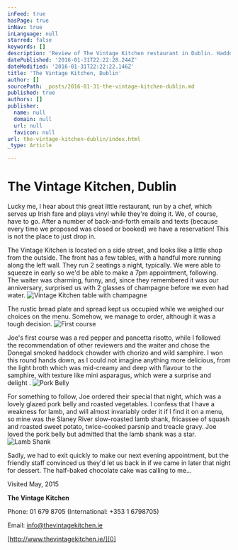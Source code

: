 ```yaml
---
inFeed: true
hasPage: true
inNav: true
inLanguage: null
starred: false
keywords: []
description: 'Review of The Vintage Kitchen restaurant in Dublin. Haddock chowder, pancetta risotto, pork belly, lamb shank, treacle gravy.'
datePublished: '2016-01-31T22:22:28.244Z'
dateModified: '2016-01-31T22:22:22.146Z'
title: 'The Vintage Kitchen, Dublin'
author: []
sourcePath: _posts/2016-01-31-the-vintage-kitchen-dublin.md
published: true
authors: []
publisher:
  name: null
  domain: null
  url: null
  favicon: null
url: the-vintage-kitchen-dublin/index.html
_type: Article

---
```

# The Vintage Kitchen, Dublin

Lucky me, I hear about this great little restaurant, run by a chef, which serves up Irish fare and plays vinyl while they're doing it.  We, of course, have to go.  After a number of back-and-forth emails and texts (because every time we proposed was closed or booked) we have a reservation!  This is not the place to just drop in.

The Vintage Kitchen is located on a side street, and looks like a little shop from the outside.  The front has a few tables, with a handful more running along the left wall.  They run 2 seatings a night, typically.  We were able to squeeze in early so we'd be able to make a 7pm appointment, following.  The waiter was charming, funny, and, since they remembered it was our anniversary, surprised us with 2 glasses of champagne before we even had water. ![Vintage Kitchen table with champagne](https://the-grid-user-content.s3-us-west-2.amazonaws.com/afde4896-77fd-4d67-a2b0-fb9dab03a9a2.jpg)

The rustic bread plate and spread kept us occupied while we weighed our choices on the menu.  Somehow, we manage to order, although it was a tough decision.
![First course](https://the-grid-user-content.s3-us-west-2.amazonaws.com/6ca144fc-f0d3-4519-b1dd-35ba01dafa8a.jpg)

Joe's first course was a red pepper and pancetta risotto, while I followed the recommendation of other reviewers and the waiter and chose the Donegal smoked haddock chowder with chorizo and wild samphire.  I won this round hands down, as I could not imagine anything more delicious, from the light broth which was mid-creamy and deep with flavour to the samphire, with texture like mini asparagus, which were a surprise and delight .
![Pork Belly](https://the-grid-user-content.s3-us-west-2.amazonaws.com/fc796f25-50de-467d-8997-11c63a7a440e.jpg)

For something to follow, Joe ordered their special that night, which was a lovely glazed pork belly and roasted vegetables.  I confess that I have a weakness for lamb, and will almost invariably order it if I find it on a menu, so mine was the Slaney River slow-roasted lamb shank, fricassee of squash and roasted sweet potato, twice-cooked parsnip and treacle gravy.  Joe loved the pork belly but admitted that the lamb shank was a star.
![Lamb Shank](https://the-grid-user-content.s3-us-west-2.amazonaws.com/44566bae-4440-444e-a8ce-48804468b109.jpg)

Sadly, we had to exit quickly to make our next evening appointment, but the friendly staff convinced us they'd let us back in if we came in later that night for dessert.  The half-baked chocolate cake was calling to me...

Visited May, 2015

**The Vintage Kitchen**

Phone: 01 679 8705 (International: +353 1 6798705)

Email: info@thevintagekitchen.ie 

[http://www.thevintagekitchen.ie/][0]

[0]: null